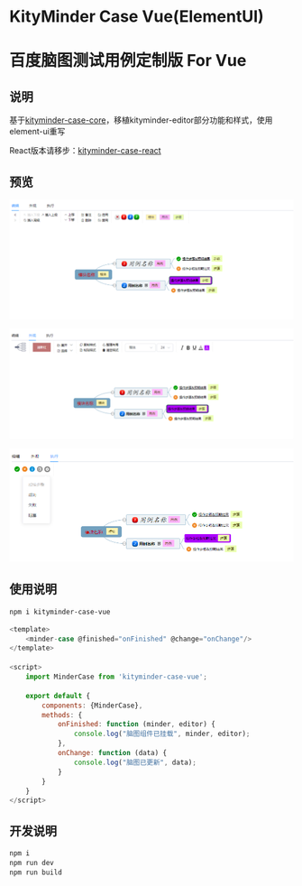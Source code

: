 KityMinder Case Vue(ElementUI)
==========

百度脑图测试用例定制版 For Vue
==========

## 说明
基于[kityminder-case-core](https://github.com/liangalien/kityminder-case-core)，移植kityminder-editor部分功能和样式，使用element-ui重写


React版本请移步：[kityminder-case-react](https://github.com/liangalien/kityminder-case-react)

## 预览
[![](https://raw.githubusercontent.com/liangalien/kityminder-case-vue/main/src/images/s1.png)](https://raw.githubusercontent.com/liangalien/kityminder-case-vue/main/src/images/s1.png)

[![](https://raw.githubusercontent.com/liangalien/kityminder-case-vue/main/src/images/s2.png)](https://raw.githubusercontent.com/liangalien/kityminder-case-vue/main/src/images/s2.png)

[![](https://raw.githubusercontent.com/liangalien/kityminder-case-vue/main/src/images/s3.png)](https://raw.githubusercontent.com/liangalien/kityminder-case-vue/main/src/images/s3.png)


## 使用说明
```bash
npm i kityminder-case-vue
```

```javascript
<template>
    <minder-case @finished="onFinished" @change="onChange"/>
</template>

<script>
    import MinderCase from 'kityminder-case-vue';
    
    export default {
        components: {MinderCase},
        methods: {
            onFinished: function (minder, editor) {
                console.log("脑图组件已挂载", minder, editor);
            },
            onChange: function (data) {
                console.log("脑图已更新", data);
            }
        }
    }
</script>
```

## 开发说明
```bash
npm i
npm run dev
npm run build
```
